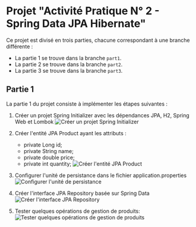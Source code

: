 # Projet "Activité Pratique N° 2 -  Spring Data JPA Hibernate"

Ce projet est divisé en trois parties, chacune correspondant à une branche différente :
- La partie 1 se trouve dans la branche `part1`.
- La partie 2 se trouve dans la branche `part2`.
- La partie 3 se trouve dans la branche `part3`.

## Partie 1

La partie 1 du projet consiste à implémenter les étapes suivantes :

1. Créer un projet Spring Initializer avec les dépendances JPA, H2, Spring Web et Lombok
![Créer un projet Spring Initializer](https://github.com/S-AHANSAL/Ahansal_Activite-Pratique-N-2-Spring-Data-JPA-Hibernate/assets/81721069/8711f9de-d28e-41db-82b7-db7fedea3d9b)

2. Créer l'entité JPA Product ayant les attributs :
    - private Long id;
    - private String name;
    - private double price;
    - private int quantity;
![Créer l'entité JPA Product](https://github.com/S-AHANSAL/Ahansal_Activite-Pratique-N-2-Spring-Data-JPA-Hibernate/assets/81721069/c6697b40-d2bc-4bf5-a873-f2ca29c54b4a)

3. Configurer l'unité de persistance dans le fichier application.properties 
![Configurer l'unité de persistance](https://github.com/S-AHANSAL/Ahansal_Activite-Pratique-N-2-Spring-Data-JPA-Hibernate/assets/81721069/4ef7d176-dd76-4359-ab1c-c3ea976516d5)

4. Créer l'interface JPA Repository basée sur Spring Data
![Créer l'interface JPA Repository](https://github.com/S-AHANSAL/Ahansal_Activite-Pratique-N-2-Spring-Data-JPA-Hibernate/assets/81721069/7431522d-fe9d-4984-84f7-6d44b5ce85b0)

5. Tester quelques opérations de gestion de produits:
![Tester quelques opérations de gestion de produits](https://github.com/S-AHANSAL/Ahansal_Activite-Pratique-N-2-Spring-Data-JPA-Hibernate/assets/81721069/c84f7419-b487-4875-8539-ec3bf21b6477)
